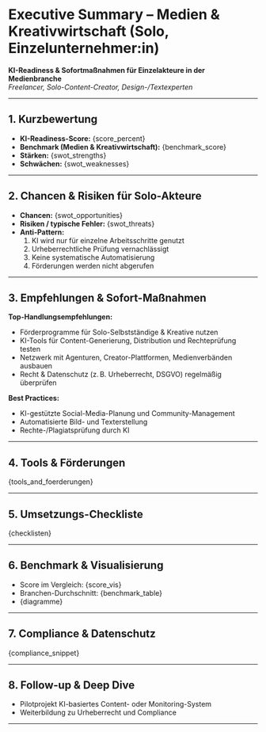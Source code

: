 # Executive Summary – Medien & Kreativwirtschaft (Solo, Einzelunternehmer:in)

**KI-Readiness & Sofortmaßnahmen für Einzelakteure in der Medienbranche**  
_Freelancer, Solo-Content-Creator, Design-/Textexperten_

---

## 1. Kurzbewertung

- **KI-Readiness-Score:** {score_percent}
- **Benchmark (Medien & Kreativwirtschaft):** {benchmark_score}
- **Stärken:** {swot_strengths}
- **Schwächen:** {swot_weaknesses}

---

## 2. Chancen & Risiken für Solo-Akteure

- **Chancen:** {swot_opportunities}
- **Risiken / typische Fehler:** {swot_threats}
- **Anti-Pattern:**  
  1. KI wird nur für einzelne Arbeitsschritte genutzt  
  2. Urheberrechtliche Prüfung vernachlässigt  
  3. Keine systematische Automatisierung  
  4. Förderungen werden nicht abgerufen

---

## 3. Empfehlungen & Sofort-Maßnahmen

**Top-Handlungsempfehlungen:**  
- Förderprogramme für Solo-Selbstständige & Kreative nutzen  
- KI-Tools für Content-Generierung, Distribution und Rechteprüfung testen  
- Netzwerk mit Agenturen, Creator-Plattformen, Medienverbänden ausbauen  
- Recht & Datenschutz (z. B. Urheberrecht, DSGVO) regelmäßig überprüfen

**Best Practices:**  
- KI-gestützte Social-Media-Planung und Community-Management  
- Automatisierte Bild- und Texterstellung  
- Rechte-/Plagiatsprüfung durch KI

---

## 4. Tools & Förderungen

{tools_and_foerderungen}

---

## 5. Umsetzungs-Checkliste

{checklisten}

---

## 6. Benchmark & Visualisierung

- Score im Vergleich: {score_vis}
- Branchen-Durchschnitt: {benchmark_table}
- {diagramme}

---

## 7. Compliance & Datenschutz

{compliance_snippet}

---

## 8. Follow-up & Deep Dive

- Pilotprojekt KI-basiertes Content- oder Monitoring-System  
- Weiterbildung zu Urheberrecht und Compliance

---
